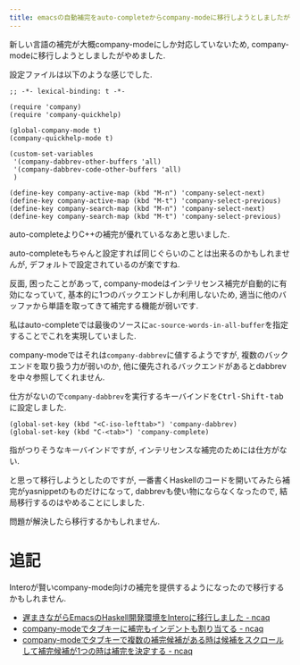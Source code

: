 ```yaml
---
title: emacsの自動補完をauto-completeからcompany-modeに移行しようとしましたがやめました
---
```


新しい言語の補完が大概company-modeにしか対応していないため,
company-modeに移行しようとしましたがやめました.

設定ファイルは以下のような感じでした.

~~~elisp
;; -*- lexical-binding: t -*-

(require 'company)
(require 'company-quickhelp)

(global-company-mode t)
(company-quickhelp-mode t)

(custom-set-variables
 '(company-dabbrev-other-buffers 'all)
 '(company-dabbrev-code-other-buffers 'all)
 )

(define-key company-active-map (kbd "M-n") 'company-select-next)
(define-key company-active-map (kbd "M-t") 'company-select-previous)
(define-key company-search-map (kbd "M-n") 'company-select-next)
(define-key company-search-map (kbd "M-t") 'company-select-previous)
~~~

auto-completeよりC++の補完が優れているなあと思いました.

auto-completeもちゃんと設定すれば同じぐらいのことは出来るのかもしれませんが,
デフォルトで設定されているのが楽ですね.

反面,
困ったことがあって,
company-modeはインテリセンス補完が自動的に有効になっていて,
基本的に1つのバックエンドしか利用しないため,
適当に他のバッファから単語を取ってきて補完する機能が弱いです.

私はauto-completeでは最後のソースに`ac-source-words-in-all-buffer`を指定することでこれを実現していました.

company-modeではそれは`company-dabbrev`に値するようですが,
複数のバックエンドを取り扱う力が弱いのか,
他に優先されるバックエンドがあるとdabbrevを中々参照してくれません.

仕方がないので`company-dabbrev`を実行するキーバインドを<kbd>Ctrl-Shift-tab</kbd>に設定しました.

~~~elisp
(global-set-key (kbd "<C-iso-lefttab>") 'company-dabbrev)
(global-set-key (kbd "C-<tab>") 'company-complete)
~~~

指がつりそうなキーバインドですが,
インテリセンスな補完のためには仕方がない.

と思って移行しようとしたのですが,
一番書くHaskellのコードを開いてみたら補完がyasnippetのものだけになって,
dabbrevも使い物にならなくなったので,
結局移行するのはやめることにしました.

問題が解決したら移行するかもしれません.

# 追記

Interoが賢いcompany-mode向けの補完を提供するようになったので移行するかもしれません.

* [遅まきながらEmacsのHaskell開発環境をInteroに移行しました - ncaq](https://www.ncaq.net/2018/03/14/17/52/16/)
* [company-modeでタブキーに補完もインデントも割り当てる - ncaq](https://www.ncaq.net/2018/03/28/13/12/03/)
* [company-modeでタブキーで複数の補完候補がある時は候補をスクロールして補完候補が1つの時は補完を決定する - ncaq](https://www.ncaq.net/2018/03/28/13/25/16/)
